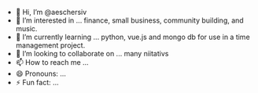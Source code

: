 - 👋 Hi, I’m @aeschersiv
- 👀 I’m interested in ... finance, small business, community building, and music.
- 🌱 I’m currently learning ... python, vue.js and mongo db for use in a time management project.
- 💞️ I’m looking to collaborate on ... many niitativs
- 📫 How to reach me ...
- 😄 Pronouns: ...
- ⚡ Fun fact: ...

<!---
aeschersiv/aeschersiv is a ✨ special ✨ repository because its `README.md` (this file) appears on your GitHub profile.
You can click the Preview link to take a look at your changes.
--->
